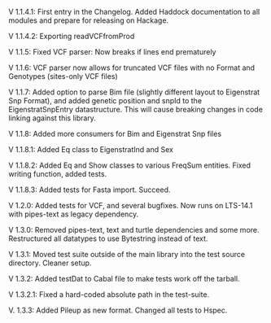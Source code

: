 V 1.1.4.1: First entry in the Changelog. Added Haddock documentation to all modules and prepare for releasing on Hackage.

V 1.1.4.2: Exporting readVCFfromProd

V 1.1.5: Fixed VCF parser: Now breaks if lines end prematurely

V 1.1.6: VCF parser now allows for truncated VCF files with no Format and Genotypes (sites-only VCF files)

V 1.1.7: Added option to parse Bim file (slightly different layout to Eigenstrat Snp Format), and added genetic position and snpId to the EigenstratSnpEntry datastructure. This will cause breaking changes in code linking against this library.

V 1.1.8: Added more consumers for Bim and Eigenstrat Snp files

V 1.1.8.1: Added Eq class to EigenstratInd and Sex

V 1.1.8.2: Added Eq and Show classes to various FreqSum entities. Fixed writing function, added tests.

V 1.1.8.3: Added tests for Fasta import. Succeed.

V 1.2.0: Added tests for VCF, and several bugfixes. Now runs on LTS-14.1 with pipes-text as legacy dependency.

V 1.3.0: Removed pipes-text, text and turtle dependencies and some more. Restructured all datatypes to use Bytestring instead of text. 

V 1.3.1: Moved test suite outside of the main library into the test source directory. Cleaner setup.

V 1.3.2: Added testDat to Cabal file to make tests work off the tarball.

V 1.3.2.1: Fixed a hard-coded absolute path in the test-suite.

V. 1.3.3: Added Pileup as new format. Changed all tests to Hspec.